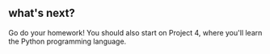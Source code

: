## what's next?

Go do your homework! You should also start on Project 4, where you'll learn
the Python programming language.

